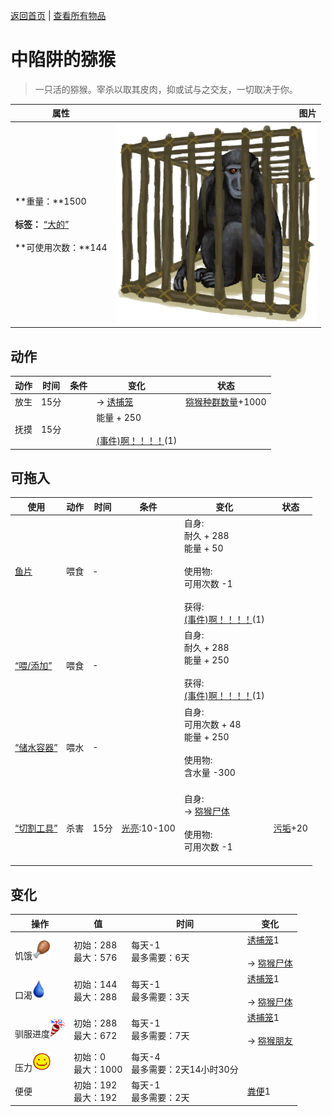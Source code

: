 [返回首页](index.md)   |  [查看所有物品](object.md)
# 中陷阱的猕猴  
> 一只活的猕猴。宰杀以取其皮肉，抑或试与之交友，一切取决于你。  
  
  属性  |   图片   
 ----  |  ----:   
 **重量：**1500<br><br>**标签：**	[“大的”](tag_Large.md)<br><br>**可使用次数：**144  |  ![](Sprite/CageMacaque.png)   
  
## 动作  
动作  |  时间  |  条件  |  变化  |  状态  
----  |  ----  |  ----  |  ----  |  ----  
放生  |  15分  |    |  → [诱捕笼](CageTrap.md)<br>  |  [猕猴种群数量](Pop_Macaque.md)+1000  
抚摸  |  15分  |    |  能量 + 250<br><br>[(事件)啊！！！！](Event_MacaqueFriendAnger.md)(1)  |    
## 可拖入  
使用  |  动作  |  时间  |  条件  |  变化  |  状态  
----  |  ----  |  ----  |  ----  |  ----  |  ----  
[鱼片](FishSlices.md)  |  喂食  |  -  |    |  自身:<br>耐久 + 288<br>能量 + 50<br><br>使用物:<br>可用次数  -1<br><br>获得:<br>[(事件)啊！！！！](Event_MacaqueFriendAnger.md)(1)<br>  |    
[“喂/添加”](tag_Feed.md)  |  喂食  |  -  |    |  自身:<br>耐久 + 288<br>能量 + 250<br><br>获得:<br>[(事件)啊！！！！](Event_MacaqueFriendAnger.md)(1)<br>  |    
[“储水容器”](tag_WaterContainer.md)  |  喂水  |  -  |    |  自身:<br>可用次数 + 48<br>能量 + 250<br><br>使用物:<br>含水量  -300<br><br>  |    
[“切割工具”](tag_Cutter.md)  |  杀害  |  15分  |  [光亮](Light.md):10-100  |  自身:<br>→ [猕猴尸体](MacaqueCarcass.md)<br><br>使用物:<br>可用次数  -1<br><br>  |  [污垢](Filth.md)+20  
## 变化  
操作  |  值  |  时间  |  变化  
----  |  ----  |  ----  |  ----  
饥饿<img decoding="async" src="Sprite/Hunger.png" style="height:30px;">  |  初始：288<br>最大：576  |  每天-1<br>最多需要：6天  |  [诱捕笼](CageTrap.md)1 <br><br>→ [猕猴尸体](MacaqueCarcass.md)  
口渴<img decoding="async" src="Sprite/Thirst.png" style="height:30px;">  |  初始：144<br>最大：288  |  每天-1<br>最多需要：3天  |  [诱捕笼](CageTrap.md)1 <br><br>→ [猕猴尸体](MacaqueCarcass.md)  
驯服进度<img decoding="async" src="Sprite/Entertainment.png" style="height:30px;">  |  初始：288<br>最大：672  |  每天-1<br>最多需要：7天  |  [诱捕笼](CageTrap.md)1 <br><br>→ [猕猴朋友](MacaqueFriend.md)  
压力<img decoding="async" src="Sprite/Content.png" style="height:30px;">  |  初始：0<br>最大：1000  |  每天-4<br>最多需要：2天14小时30分  |    
便便  |  初始：192<br>最大：192  |  每天-1<br>最多需要：2天  |  [粪便](Manure.md)1   
